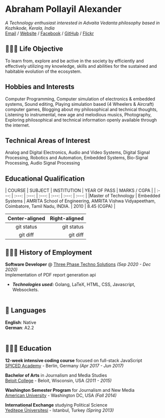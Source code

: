 # Abraham Pollayil Alexander
_A Technology enthusiast interested in Advaita Vedanta philosophy based in Kozhikode, Kerala, India_ <br>
[Email](mailto:abey.alexander@gmail.com) / [Website](https://www.github.com/abraham19805/resume) / [Facebook](https://www.facebook.com/abraham.pollayil.alexander) / [GitHub](https://github.com/abraham198305/) / [Flickr](https://www.flickr.com/photos/abey)

## 👩🏼‍💻 Life Objective
To learn from, explore and be active in the society by efficiently and effectively utilizing my knowledge, skills and abilities for the sustained and habitable evolution of the ecosystem.

## Hobbies and Interests
Computer Programming, Computer simulation of electronics & embedded systems, Sound editing, Playing simulation based (4 Wheelers & Aircraft) computer games, Blogging about my philosophical and technical thoughts, Listening to instrumental, new age and melodious musics, Photography, Exploring philosophical and technical information openly available through the internet.

## Technical Areas of Interest
Analog and Digital Electronics, Audio and Video Systems, Digital Signal Processing, Robotics and Automation, Embedded Systems, Bio-Signal Processing, Audio Signal Processing

## Educational Qualification

| COURSE | SUBJECT | INSTITUTION | YEAR OF PASS | MARKS / CGPA |
| :---: | :---: | :---: | :---: | :---: | :---: | :---: |
|Master of Technology | Embedded Systems | AMRITA School of Engineering, AMRITA Vishwa Vidyapeetham, Coimbatore, Tamil Nadu, INDIA. | 2010 | 8.45 (CGPA) |

| Center-aligned | Right-aligned |
|     :---:      |          ---: |
| git status     | git status    |
| git diff       | git diff      |

## 👩🏼‍💻 History of Employment
**Software Developer** @ [Three Phase Techno Solutions](https://www.3phtechsolutions.com/) _(Sep 2020 - Dec 2020)_ <br>
Implementation of PDF report generation api
  - **_Technologies used:_** Golang, LaTeX, HTML, CSS, Javascript, Websockets.
<br><br>
    
## 💬 Languages

**English**: Native <br>
**German**: A2.2
<br><br>

## 👩🏼‍🎓 Education

**12-week intensive coding course** focused on full-stack JavaScript<br>
[SPICED Academy](https://www.spiced-academy.com/) - Berlin, Germany _(Apr 2017 - Jun 2017)_ <br>

**Bachelor of Arts** in Journalism and Media Studies<br>
[Beloit College](https://www.beloit.edu/) - Beloit, Wisconsin, USA _(2011 - 2015)_

**Washington Semester Program** for Journalism and New Media<br>
[American University](https://www.american.edu/) - Washington DC, USA _(Fall 2014)_

**International Exchange** studying Political Science<br>
[Yeditepe Üniversitesi](https://yeditepe.edu.tr/en) - Istanbul, Turkey _(Spring 2013)_
